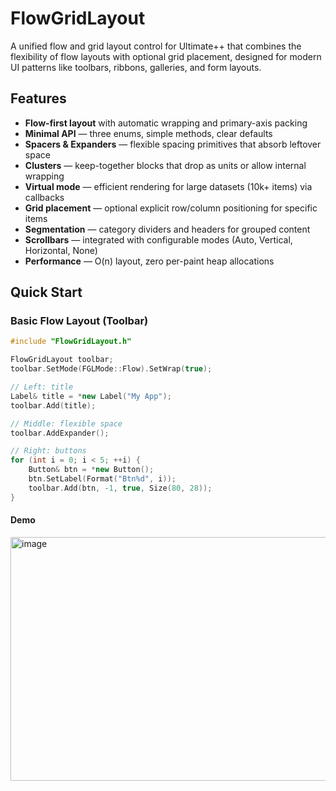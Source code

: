 # FlowGridLayout

A unified flow and grid layout control for Ultimate++ that combines the flexibility of flow layouts with optional grid placement, designed for modern UI patterns like toolbars, ribbons, galleries, and form layouts.

## Features

- **Flow-first layout** with automatic wrapping and primary-axis packing
- **Minimal API** — three enums, simple methods, clear defaults
- **Spacers & Expanders** — flexible spacing primitives that absorb leftover space
- **Clusters** — keep-together blocks that drop as units or allow internal wrapping
- **Virtual mode** — efficient rendering for large datasets (10k+ items) via callbacks
- **Grid placement** — optional explicit row/column positioning for specific items
- **Segmentation** — category dividers and headers for grouped content
- **Scrollbars** — integrated with configurable modes (Auto, Vertical, Horizontal, None)
- **Performance** — O(n) layout, zero per-paint heap allocations

## Quick Start

### Basic Flow Layout (Toolbar)

```cpp
#include "FlowGridLayout.h"

FlowGridLayout toolbar;
toolbar.SetMode(FGLMode::Flow).SetWrap(true);

// Left: title
Label& title = *new Label("My App");
toolbar.Add(title);

// Middle: flexible space
toolbar.AddExpander();

// Right: buttons
for (int i = 0; i < 5; ++i) {
    Button& btn = *new Button();
    btn.SetLabel(Format("Btn%d", i));
    toolbar.Add(btn, -1, true, Size(80, 28));
}
```
#### Demo

<img width="750" height="390" alt="image" src="https://github.com/user-attachments/assets/f5e9b3d7-efa0-4eb6-99d3-4c088e9125c4" />
